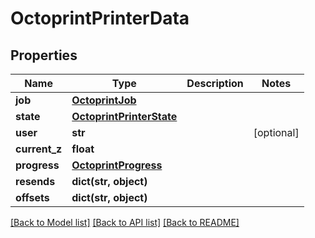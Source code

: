 # OctoprintPrinterData


## Properties
Name | Type | Description | Notes
------------ | ------------- | ------------- | -------------
**job** | [**OctoprintJob**](OctoprintJob.md) |  | 
**state** | [**OctoprintPrinterState**](OctoprintPrinterState.md) |  | 
**user** | **str** |  | [optional] 
**current_z** | **float** |  | 
**progress** | [**OctoprintProgress**](OctoprintProgress.md) |  | 
**resends** | **dict(str, object)** |  | 
**offsets** | **dict(str, object)** |  | 

[[Back to Model list]](../README.md#documentation-for-models) [[Back to API list]](../README.md#documentation-for-api-endpoints) [[Back to README]](../README.md)


